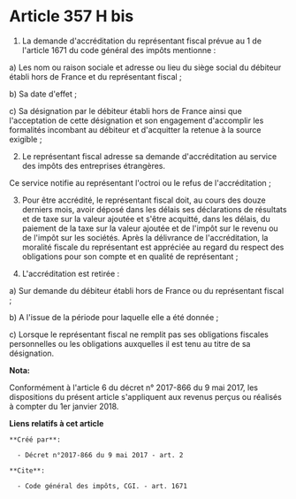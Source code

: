 # Article 357 H bis

1. La demande d'accréditation du représentant fiscal prévue au 1 de l'article 1671 du code général des impôts mentionne : 

a) Les nom ou raison sociale et adresse ou lieu du siège social du débiteur établi hors de France et du représentant
fiscal ; 

b) Sa date d'effet ; 

c) Sa désignation par le débiteur établi hors de France ainsi que l'acceptation de cette désignation et son engagement
d'accomplir les formalités incombant au débiteur et d'acquitter la retenue à la source exigible ; 

2. Le représentant fiscal adresse sa demande d'accréditation au service des impôts des entreprises étrangères. 

Ce service notifie au représentant l'octroi ou le refus de l'accréditation ; 

3. Pour être accrédité, le représentant fiscal doit, au cours des douze derniers mois, avoir déposé dans les délais ses
déclarations de résultats et de taxe sur la valeur ajoutée et s'être acquitté, dans les délais, du paiement de la taxe sur la
valeur ajoutée et de l'impôt sur le revenu ou de l'impôt sur les sociétés. Après la délivrance de l'accréditation, la
moralité fiscale du représentant est appréciée au regard du respect des obligations pour son compte et en qualité de
représentant ; 

4. L'accréditation est retirée : 

a) Sur demande du débiteur établi hors de France ou du représentant fiscal ; 

b) A l'issue de la période pour laquelle elle a été donnée ; 

c) Lorsque le représentant fiscal ne remplit pas ses obligations fiscales personnelles ou les obligations auxquelles il est
tenu au titre de sa désignation.

**Nota:**

Conformément à l'article 6 du décret n° 2017-866 du 9 mai 2017, les dispositions du présent article s'appliquent aux revenus
perçus ou réalisés à compter du 1er janvier 2018.

**Liens relatifs à cet article**

	**Créé par**:

	  - Décret n°2017-866 du 9 mai 2017 - art. 2

	**Cite**:

	  - Code général des impôts, CGI. - art. 1671
